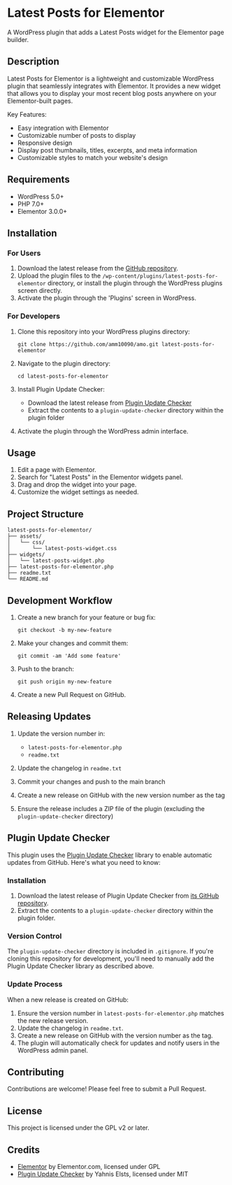 # Latest Posts for Elementor

A WordPress plugin that adds a Latest Posts widget for the Elementor page builder.

## Description

Latest Posts for Elementor is a lightweight and customizable WordPress plugin that seamlessly integrates with Elementor. It provides a new widget that allows you to display your most recent blog posts anywhere on your Elementor-built pages.

Key Features:
- Easy integration with Elementor
- Customizable number of posts to display
- Responsive design
- Display post thumbnails, titles, excerpts, and meta information
- Customizable styles to match your website's design

## Requirements

- WordPress 5.0+
- PHP 7.0+
- Elementor 3.0.0+

## Installation

### For Users

1. Download the latest release from the [GitHub repository](https://github.com/amm10090/amo/releases).
2. Upload the plugin files to the `/wp-content/plugins/latest-posts-for-elementor` directory, or install the plugin through the WordPress plugins screen directly.
3. Activate the plugin through the 'Plugins' screen in WordPress.

### For Developers

1. Clone this repository into your WordPress plugins directory:
   ```
   git clone https://github.com/amm10090/amo.git latest-posts-for-elementor
   ```

2. Navigate to the plugin directory:
   ```
   cd latest-posts-for-elementor
   ```

3. Install Plugin Update Checker:
   - Download the latest release from [Plugin Update Checker](https://github.com/YahnisElsts/plugin-update-checker)
   - Extract the contents to a `plugin-update-checker` directory within the plugin folder

4. Activate the plugin through the WordPress admin interface.

## Usage

1. Edit a page with Elementor.
2. Search for "Latest Posts" in the Elementor widgets panel.
3. Drag and drop the widget into your page.
4. Customize the widget settings as needed.

## Project Structure

```
latest-posts-for-elementor/
├── assets/
│   └── css/
│       └── latest-posts-widget.css
├── widgets/
│   └── latest-posts-widget.php
├── latest-posts-for-elementor.php
├── readme.txt
└── README.md
```

## Development Workflow

1. Create a new branch for your feature or bug fix:
   ```
   git checkout -b my-new-feature
   ```

2. Make your changes and commit them:
   ```
   git commit -am 'Add some feature'
   ```

3. Push to the branch:
   ```
   git push origin my-new-feature
   ```

4. Create a new Pull Request on GitHub.

## Releasing Updates

1. Update the version number in:
   - `latest-posts-for-elementor.php`
   - `readme.txt`

2. Update the changelog in `readme.txt`

3. Commit your changes and push to the main branch

4. Create a new release on GitHub with the new version number as the tag

5. Ensure the release includes a ZIP file of the plugin (excluding the `plugin-update-checker` directory)

## Plugin Update Checker

This plugin uses the [Plugin Update Checker](https://github.com/YahnisElsts/plugin-update-checker) library to enable automatic updates from GitHub. Here's what you need to know:

### Installation

1. Download the latest release of Plugin Update Checker from [its GitHub repository](https://github.com/YahnisElsts/plugin-update-checker).
2. Extract the contents to a `plugin-update-checker` directory within the plugin folder.

### Version Control

The `plugin-update-checker` directory is included in `.gitignore`. If you're cloning this repository for development, you'll need to manually add the Plugin Update Checker library as described above.

### Update Process

When a new release is created on GitHub:

1. Ensure the version number in `latest-posts-for-elementor.php` matches the new release version.
2. Update the changelog in `readme.txt`.
3. Create a new release on GitHub with the version number as the tag.
4. The plugin will automatically check for updates and notify users in the WordPress admin panel.

## Contributing

Contributions are welcome! Please feel free to submit a Pull Request.

## License

This project is licensed under the GPL v2 or later.

## Credits

- [Elementor](https://elementor.com/) by Elementor.com, licensed under GPL
- [Plugin Update Checker](https://github.com/YahnisElsts/plugin-update-checker) by Yahnis Elsts, licensed under MIT